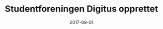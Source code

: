 ---
title: Studentforeningen Digitus opprettet
tags: digitus
year: 2017
date: 2017-09-01
url:
  foreningsside: ../association/digitus
sources:
  - https://w2.brreg.no/enhet/sok/detalj.jsp?orgnr=919650354 Nøkkelopplysninger fra Enhetsregisteret
view: none
---